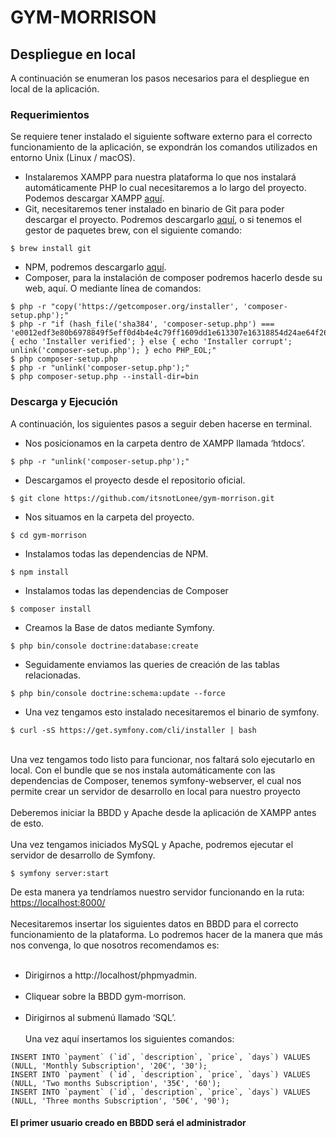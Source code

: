 # GYM-MORRISON
## Despliegue en local
A continuación se enumeran los pasos necesarios para el despliegue en local de la aplicación.
### Requerimientos
Se requiere tener instalado el siguiente software externo para el correcto funcionamiento de la aplicación, se expondrán los comandos utilizados en entorno Unix (Linux / macOS).
 - Instalaremos XAMPP para nuestra plataforma lo que nos instalará automáticamente PHP lo cual necesitaremos a lo largo del proyecto. Podemos descargar XAMPP <a href="https://www.apachefriends.org/es/index.html" target="_blank">aquí</a>.
 - Git, necesitaremos tener instalado en binario de Git para poder descargar el proyecto. Podremos descargarlo <a href="https://git-scm.com/downloads" target="_blank">aquí</a>, o si tenemos el gestor de paquetes brew, con el siguiente comando:
```
$ brew install git
```
 - NPM, podremos descargarlo <a href="https://nodejs.org/en/" target="_blank">aquí</a>.
 - Composer, para la instalación de composer podremos hacerlo desde su web, aquí. O mediante línea de comandos:
```
$ php -r "copy('https://getcomposer.org/installer', 'composer-setup.php');"
$ php -r "if (hash_file('sha384', 'composer-setup.php') === 'e0012edf3e80b6978849f5eff0d4b4e4c79ff1609dd1e613307e16318854d24ae64f26d17af3ef0bf7cfb710ca74755a') { echo 'Installer verified'; } else { echo 'Installer corrupt'; unlink('composer-setup.php'); } echo PHP_EOL;"
$ php composer-setup.php
$ php -r "unlink('composer-setup.php');"
$ php composer-setup.php --install-dir=bin
```
### Descarga y Ejecución
A continuación, los siguientes pasos a seguir deben hacerse en terminal.
  - Nos posicionamos en la carpeta dentro de XAMPP llamada ‘htdocs’.
```
$ php -r "unlink('composer-setup.php');"
```
  - Descargamos el proyecto desde el repositorio oficial.
```
$ git clone https://github.com/itsnotLonee/gym-morrison.git
```
  - Nos situamos en la carpeta del proyecto.
```
$ cd gym-morrison
```
  - Instalamos todas las dependencias de NPM.
```
$ npm install
```
  - Instalamos todas las dependencias de Composer
```
$ composer install
```
  - Creamos la Base de datos mediante Symfony.
```
$ php bin/console doctrine:database:create
```
  - Seguidamente enviamos las queries de creación de las tablas relacionadas.
```
$ php bin/console doctrine:schema:update --force
```
  - Una vez tengamos esto instalado necesitaremos el binario de symfony.
```
$ curl -sS https://get.symfony.com/cli/installer | bash
```
<br>
Una vez tengamos todo listo para funcionar, nos faltará solo ejecutarlo en local. Con el bundle que se nos instala automáticamente con las dependencias de Composer, tenemos symfony-webserver, el cual nos permite crear un servidor de desarrollo en local para nuestro proyecto
<br> <br>
Deberemos iniciar la BBDD y Apache desde la aplicación de XAMPP antes de esto.
<br> <br>
Una vez tengamos iniciados MySQL y Apache, podremos ejecutar el servidor de desarrollo de Symfony.
<br>

```
$ symfony server:start
```

De esta manera ya tendríamos nuestro servidor funcionando en la ruta:
<a href="https://localhost:8000/">https://localhost:8000/</a>
<br> <br>
Necesitaremos insertar los siguientes datos en BBDD para el correcto funcionamiento de la plataforma. Lo podremos hacer de la manera que más nos convenga, lo que nosotros recomendamos es: 
<br> <br>
 - Dirigirnos a http://localhost/phpmyadmin.
<br> <br>
 - Cliquear sobre la BBDD gym-morrison.
<br> <br>
 - Dirigirnos al submenú llamado ‘SQL’.
 <br> <br>
 Una vez aquí insertamos los siguientes comandos:
 
 ```
INSERT INTO `payment` (`id`, `description`, `price`, `days`) VALUES (NULL, 'Monthly Subscription', '20€', '30');
INSERT INTO `payment` (`id`, `description`, `price`, `days`) VALUES (NULL, 'Two months Subscription', '35€', '60');
INSERT INTO `payment` (`id`, `description`, `price`, `days`) VALUES (NULL, 'Three months Subscription', '50€', '90');
```
#### El primer usuario creado en BBDD será el administrador
